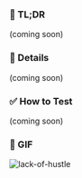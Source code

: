 <!--
Learn more about GitHub Pull Request Templates at...
https://docs.github.com/en/communities/using-templates-to-encourage-useful-issues-and-pull-requests/creating-a-pull-request-template-for-your-repository
-->
<!--
### 🚧 This PR is Part of a Series
-->
<!--
You can simply remove this section
if you don't need it for your use-case
(e.g., a one-off PR that isn't actually
stacked or part of a series)
-->
<!--
- #1 short description
- #2 short description
- #3 short description
-->

### 👋 TL;DR

<!-- keep it simple, a sentence or two at most -->

(coming soon)

### 🔎 Details

<!--
This is the place to get in the weeds about what changed.
Consider linking out to project artifacts like:
- Jira issue(s)
- Slack post(s)
- Loom video(s)
- Figma design(s)
- etc.
-->

(coming soon)

### ✅ How to Test

<!--
Document what a real testing looks like.
Think not only about code review,
but also about QA/UAT.
Given-When-Then acceptance criteria are great,
but even just a flat list of common test cases
in common language is better than nothing
-->

(coming soon)

### 🥜 GIF

<!-- GIFs are always optional but never forgotten -->

![lack-of-hustle](https://media3.giphy.com/media/v1.Y2lkPTc5MGI3NjExNWZ2enV5YXY5YXdzb2IwOWFtMGp1OTd0bGljdHBzNXpiYXVzM2Y2ZCZlcD12MV9pbnRlcm5hbF9naWZfYnlfaWQmY3Q9Zw/3oKIPACZEWen2eaBm8/giphy.gif)
